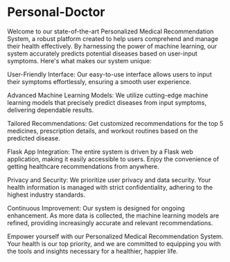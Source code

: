 # Personal-Doctor


Welcome to our state-of-the-art Personalized Medical Recommendation System, a robust platform created to help users comprehend and manage their health effectively. By harnessing the power of machine learning, our system accurately predicts potential diseases based on user-input symptoms. Here's what makes our system unique:

User-Friendly Interface: Our easy-to-use interface allows users to input their symptoms effortlessly, ensuring a smooth user experience.

Advanced Machine Learning Models: We utilize cutting-edge machine learning models that precisely predict diseases from input symptoms, delivering dependable results.

Tailored Recommendations: Get customized recommendations for the top 5 medicines, prescription details, and workout routines based on the predicted disease.

Flask App Integration: The entire system is driven by a Flask web application, making it easily accessible to users. Enjoy the convenience of getting healthcare recommendations from anywhere.

Privacy and Security: We prioritize user privacy and data security. Your health information is managed with strict confidentiality, adhering to the highest industry standards.

Continuous Improvement: Our system is designed for ongoing enhancement. As more data is collected, the machine learning models are refined, providing increasingly accurate and relevant recommendations.

Empower yourself with our Personalized Medical Recommendation System. Your health is our top priority, and we are committed to equipping you with the tools and insights necessary for a healthier, happier life.
